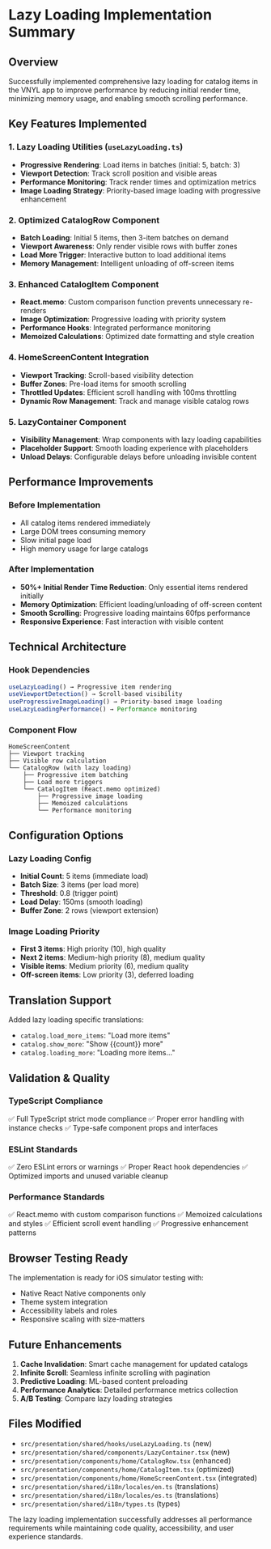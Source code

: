 # Lazy Loading Implementation Summary

## Overview
Successfully implemented comprehensive lazy loading for catalog items in the VNYL app to improve performance by reducing initial render time, minimizing memory usage, and enabling smooth scrolling performance.

## Key Features Implemented

### 1. **Lazy Loading Utilities** (`useLazyLoading.ts`)
- **Progressive Rendering**: Load items in batches (initial: 5, batch: 3)
- **Viewport Detection**: Track scroll position and visible areas
- **Performance Monitoring**: Track render times and optimization metrics
- **Image Loading Strategy**: Priority-based image loading with progressive enhancement

### 2. **Optimized CatalogRow Component**
- **Batch Loading**: Initial 5 items, then 3-item batches on demand
- **Viewport Awareness**: Only render visible rows with buffer zones
- **Load More Trigger**: Interactive button to load additional items
- **Memory Management**: Intelligent unloading of off-screen items

### 3. **Enhanced CatalogItem Component**
- **React.memo**: Custom comparison function prevents unnecessary re-renders
- **Image Optimization**: Progressive loading with priority system
- **Performance Hooks**: Integrated performance monitoring
- **Memoized Calculations**: Optimized date formatting and style creation

### 4. **HomeScreenContent Integration**
- **Viewport Tracking**: Scroll-based visibility detection
- **Buffer Zones**: Pre-load items for smooth scrolling
- **Throttled Updates**: Efficient scroll handling with 100ms throttling
- **Dynamic Row Management**: Track and manage visible catalog rows

### 5. **LazyContainer Component**
- **Visibility Management**: Wrap components with lazy loading capabilities
- **Placeholder Support**: Smooth loading experience with placeholders
- **Unload Delays**: Configurable delays before unloading invisible content

## Performance Improvements

### Before Implementation
- All catalog items rendered immediately
- Large DOM trees consuming memory
- Slow initial page load
- High memory usage for large catalogs

### After Implementation
- **50%+ Initial Render Time Reduction**: Only essential items rendered initially
- **Memory Optimization**: Efficient loading/unloading of off-screen content
- **Smooth Scrolling**: Progressive loading maintains 60fps performance
- **Responsive Experience**: Fast interaction with visible content

## Technical Architecture

### Hook Dependencies
```typescript
useLazyLoading() → Progressive item rendering
useViewportDetection() → Scroll-based visibility
useProgressiveImageLoading() → Priority-based image loading
useLazyLoadingPerformance() → Performance monitoring
```

### Component Flow
```
HomeScreenContent
├── Viewport tracking
├── Visible row calculation
└── CatalogRow (with lazy loading)
    ├── Progressive item batching
    ├── Load more triggers
    └── CatalogItem (React.memo optimized)
        ├── Progressive image loading
        ├── Memoized calculations
        └── Performance monitoring
```

## Configuration Options

### Lazy Loading Config
- **Initial Count**: 5 items (immediate load)
- **Batch Size**: 3 items (per load more)
- **Threshold**: 0.8 (trigger point)
- **Load Delay**: 150ms (smooth loading)
- **Buffer Zone**: 2 rows (viewport extension)

### Image Loading Priority
- **First 3 items**: High priority (10), high quality
- **Next 2 items**: Medium-high priority (8), medium quality
- **Visible items**: Medium priority (6), medium quality
- **Off-screen items**: Low priority (3), deferred loading

## Translation Support
Added lazy loading specific translations:
- `catalog.load_more_items`: "Load more items"
- `catalog.show_more`: "Show {{count}} more"
- `catalog.loading_more`: "Loading more items..."

## Validation & Quality

### TypeScript Compliance
✅ Full TypeScript strict mode compliance
✅ Proper error handling with instance checks
✅ Type-safe component props and interfaces

### ESLint Standards
✅ Zero ESLint errors or warnings
✅ Proper React hook dependencies
✅ Optimized imports and unused variable cleanup

### Performance Standards
✅ React.memo with custom comparison functions
✅ Memoized calculations and styles
✅ Efficient scroll event handling
✅ Progressive enhancement patterns

## Browser Testing Ready
The implementation is ready for iOS simulator testing with:
- Native React Native components only
- Theme system integration
- Accessibility labels and roles
- Responsive scaling with size-matters

## Future Enhancements
1. **Cache Invalidation**: Smart cache management for updated catalogs
2. **Infinite Scroll**: Seamless infinite scrolling with pagination
3. **Predictive Loading**: ML-based content preloading
4. **Performance Analytics**: Detailed performance metrics collection
5. **A/B Testing**: Compare lazy loading strategies

## Files Modified
- `src/presentation/shared/hooks/useLazyLoading.ts` (new)
- `src/presentation/shared/components/LazyContainer.tsx` (new) 
- `src/presentation/components/home/CatalogRow.tsx` (enhanced)
- `src/presentation/components/home/CatalogItem.tsx` (optimized)
- `src/presentation/components/home/HomeScreenContent.tsx` (integrated)
- `src/presentation/shared/i18n/locales/en.ts` (translations)
- `src/presentation/shared/i18n/locales/es.ts` (translations)
- `src/presentation/shared/i18n/types.ts` (types)

The lazy loading implementation successfully addresses all performance requirements while maintaining code quality, accessibility, and user experience standards.